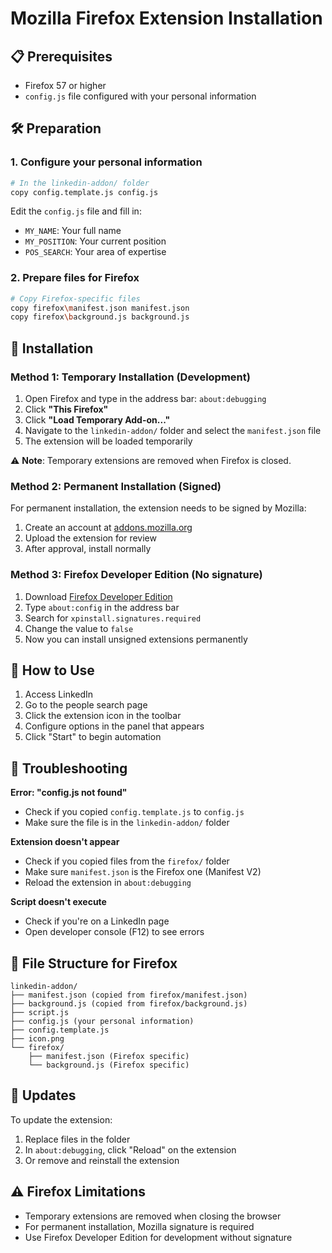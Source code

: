 # Mozilla Firefox Extension Installation

## 📋 Prerequisites
- Firefox 57 or higher
- `config.js` file configured with your personal information

## 🛠️ Preparation

### 1. Configure your personal information
```bash
# In the linkedin-addon/ folder
copy config.template.js config.js
```

Edit the `config.js` file and fill in:
- `MY_NAME`: Your full name
- `MY_POSITION`: Your current position
- `POS_SEARCH`: Your area of expertise

### 2. Prepare files for Firefox
```bash
# Copy Firefox-specific files
copy firefox\manifest.json manifest.json
copy firefox\background.js background.js
```

## 🚀 Installation

### Method 1: Temporary Installation (Development)

1. Open Firefox and type in the address bar: `about:debugging`
2. Click **"This Firefox"**
3. Click **"Load Temporary Add-on..."**
4. Navigate to the `linkedin-addon/` folder and select the `manifest.json` file
5. The extension will be loaded temporarily

⚠️ **Note**: Temporary extensions are removed when Firefox is closed.

### Method 2: Permanent Installation (Signed)

For permanent installation, the extension needs to be signed by Mozilla:

1. Create an account at [addons.mozilla.org](https://addons.mozilla.org/developers/)
2. Upload the extension for review
3. After approval, install normally

### Method 3: Firefox Developer Edition (No signature)

1. Download [Firefox Developer Edition](https://www.mozilla.org/firefox/developer/)
2. Type `about:config` in the address bar
3. Search for `xpinstall.signatures.required`
4. Change the value to `false`
5. Now you can install unsigned extensions permanently

## 📱 How to Use

1. Access LinkedIn
2. Go to the people search page
3. Click the extension icon in the toolbar
4. Configure options in the panel that appears
5. Click "Start" to begin automation

## 🔧 Troubleshooting

**Error: "config.js not found"**
- Check if you copied `config.template.js` to `config.js`
- Make sure the file is in the `linkedin-addon/` folder

**Extension doesn't appear**
- Check if you copied files from the `firefox/` folder
- Make sure `manifest.json` is the Firefox one (Manifest V2)
- Reload the extension in `about:debugging`

**Script doesn't execute**
- Check if you're on a LinkedIn page
- Open developer console (F12) to see errors

## 📁 File Structure for Firefox

```
linkedin-addon/
├── manifest.json (copied from firefox/manifest.json)
├── background.js (copied from firefox/background.js)
├── script.js
├── config.js (your personal information)
├── config.template.js
├── icon.png
└── firefox/
    ├── manifest.json (Firefox specific)
    └── background.js (Firefox specific)
```

## 🔄 Updates

To update the extension:
1. Replace files in the folder
2. In `about:debugging`, click "Reload" on the extension
3. Or remove and reinstall the extension

## ⚠️ Firefox Limitations

- Temporary extensions are removed when closing the browser
- For permanent installation, Mozilla signature is required
- Use Firefox Developer Edition for development without signature
